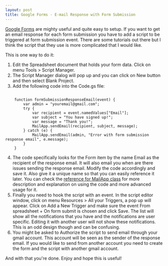 ```yaml
---
layout: post
title: Google Forms - E-mail Response with Form Submission
---
```

[Google Forms](http://www.google.com/google-d-s/forms/) are mighty useful and quite easy to setup. If you want to get an email response for each form submission you have to add a script to be triggered at form submission event. There are some tutorials out there but I think the script that they use is more complicated that I would like.

This is one way to do it:
1. Edit the Spreadsheet document that holds your form data. Click on menu Tools &gt; Script Manager.
2. The Script Manager dialog will pop up and you can click on New button and then select Blank Project.
3. Add the following code into the Code.gs file:
<pre><code>
    function formSubmissionResponseEmail(event) {
        var admin = "youremail@gmail.com";
        try {
            var recipient = event.namedValues["Email"];
            var subject = "You have signed up!";
            var message = "Thank you!";
            MailApp.sendEmail(recipient, subject, message);
        } catch (e) {
            MailApp.sendEmail(admin, "Error with form submission response email", e.message);
        }
    }
</code></pre>
4. The code specifically looks for the Form item by the name Email as the recipient of the response email. It will also email you when are there issues sending the response email. Modify the code accordingly and save it. Also give it a unique name so that you can easily reference it later. You can check the [reference for MailApp class](https://developers.google.com/apps-script/class_mailapp) for more description and explanation on using the code and more advanced usage for it.
5. Finally you need to hook the script with an event. In the script editor window, click on menu Resources > All your Triggers, a pop up will appear. Click on Add a New Trigger and make sure the event From spreadsheet + On form submit is chosen and click Save. The list will show all the notifications that you have and the notifications are user specific. Editing it with another user will not show these notifications. This is an odd design though and can be confusing.
6. You might be asked to Authorize the script to send email through your gmail account. This account will be seen as the sender of the response email. If you would like to send from another account you need to create the form and the script with another gmail account.

And with that you're done. Enjoy and hope this is useful!

